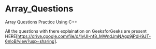 # Array_Questions
Array Questions Practice Using C++

All the questions with there explaination on GeeksforGeeks are present HERE[https://drive.google.com/file/d/1yUI-nf8_MWndJmNAgp9jPdH9JT-6nloB/view?usp=sharing].
